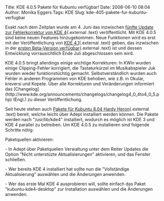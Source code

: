 Title: KDE 4.0.5 Pakete für Kubuntu verfügbar!
Date: 2008-06-10 08:04
Author: Monika Eggers
Tags: KDE
Slug: kde-405-pakete-fur-kubuntu-verfugbar

Exakt nach dem Zeitplan wurde am 4. Juni das inzwischen [fünfte Update
zur Fehlerkorrektur von KDE
4](http://www.kde.org/announcements/announce-4.0.5.php "http://www.kde.org/announcements/announce-4.0.5.php"){.external
.text} veröffentlicht. Mit KDE 4.0.5 sind keine neuen Features
hinzugekommen. Neue Funktionen wird es erst mit der Veröffentlichung von
[KDE
4.1](http://www.kde.org/announcements/announce-4.1-beta1-de.php "http://www.kde.org/announcements/announce-4.1-beta1-de.php"){.external
.text} geben, das inzwischen in der [ersten Beta-Version
verfügbar](../../../../nachrichten/software/kde/kde-4-1-beta-mit-paketen-f-r-kubuntu-ver-ffentlicht "http://www.kubuntu-de.org/nachrichten/software/kde/kde-4-1-beta-mit-paketen-f-r-kubuntu-ver-ffentlicht"){.external
.text} ist und dessen Entwicklung vorrausichtlich Ende Juli
abgeschlossen sein wird.

</p>
KDE 4.0.5 bringt allerdings einige wichtige Korrekturen: In KWin wurden
einige Clipping-Fehler korrigiert, die Tastaturkürzel im Musikabspieler
Juk wurden wieder funktionstüchtig gemacht. Selbstverständlich wurden
auch Fehler in anderen Programmen von KDE behoben, wie z.B. in Okular,
kreversi und Kopete. Über alle Korrekturen und Veränderungen informiert
das
[Changelog](http://www.kde.org/announcements/changelogs/changelog4_0_4to4_0_5.php)
(Engl.) zu dieser Veröffentlichung.

</p>
<!--break--><!--break-->

Seit heute stehen auch [Pakete für Kubuntu 8.04 Hardy
Heron](http://kubuntu.org/announcements/kde-4.0.5.php "http://kubuntu.org/announcements/kde-4.0.5.php"){.external
.text} bereit, welche leicht über Adept installiert werden können. Die
Pakete werden nach "/usr/lib/kde4" installiert, wodurch es möglich ist
KDE 3 und KDE 4 parallel zu betreiben. Um KDE 4.0.5 zu installieren sind
folgende Schritte nötig:

</p>
Paketquellen aktivieren:

</p>
-   In Adept über Paketquellen Verwaltung unter dem Reiter Updates die
    Option "Nicht unterstüzte Aktualisierungen" aktivieren, und das
    Fenster schließen.

</p>
-   Wer bereits KDE 4 installiert hat sollte nun die "Vollständige
    Aktualisierung" auswählen und die Änderungen anwenden.

</p>
-   Wer das erste Mal KDE 4 ausprobieren will, sollte einfach das Paket
    "kubuntu-kde4-desktop" zur Installation auswählen und die Änderungen
    anwenden.

</p>

